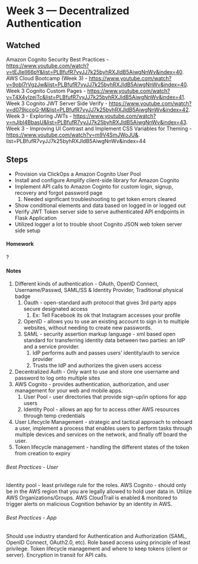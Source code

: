 # Week 3 — Decentralized Authentication

## Watched
Amazon Cognito Security Best Practices - https://www.youtube.com/watch?v=tEJIeII66pY&list=PLBfufR7vyJJ7k25byhRXJldB5AiwgNnWv&index=40. 
AWS Cloud Bootcamp (Week 3) - https://www.youtube.com/watch?v=9obl7rVgzJw&list=PLBfufR7vyJJ7k25byhRXJldB5AiwgNnWv&index=40. 
Week 3 Cognito Custom Pages - https://www.youtube.com/watch?v=T4X4yIzejTc&list=PLBfufR7vyJJ7k25byhRXJldB5AiwgNnWv&index=41. 
Week 3 Cognito JWT Server Side Verify - https://www.youtube.com/watch?v=d079jccoG-M&list=PLBfufR7vyJJ7k25byhRXJldB5AiwgNnWv&index=42. 
Week 3 - Exploring JWTs - https://www.youtube.com/watch?v=nJjbI4BbasU&list=PLBfufR7vyJJ7k25byhRXJldB5AiwgNnWv&index=43. 
Week 3 - Improving UI Contrast and Implement CSS Variables for Theming - https://www.youtube.com/watch?v=m9V4SmJWoJU&. list=PLBfufR7vyJJ7k25byhRXJldB5AiwgNnWv&index=44

## Steps
 - Provision via ClickOps a Amazon Cognito User Pool
 - Install and configure Amplify client-side library for Amazon Cognito
 - Implement API calls to Amazon Coginto for custom login, signup, recovery and forgot password page
    1. Needed significant troubleshooting to get token errors cleared
 - Show conditional elements and data based on logged in or logged out
 - Verify JWT Token server side to serve authenticated API endpoints in Flask Application
 - Utilized logger a lot to trouble shoot Cognito JSON web token server side setup 


#### Homework
?


#### Notes
1. Different kinds of authentication - OAuth, OpenID Connect, Username/Passwd, SAML/SS & Identity Provider, Traditional physical badge
    1. Oauth - open-standard auth protocol that gives 3rd party apps secure designated access
        1. Ex: Tell Facebook its ok that Instagram accesses your profile
    2. OpenID - allows you to use an existing account to sign in to multiple websites, without needing to create new passwords. 
    3. SAML - security assertion markup language - xml based open standard for transferring identity data between two parties: an IdP and a service provider. 
        1. IdP performs auth and passes users’ identity/auth to service provider
        2. Trusts the IdP and authorizes the given users access
2. Decentralized Auth - Only want to use and store one username and password to log onto multiple sites
3. AWS Cognito - provides authentication, authorization, and user management  for your web and mobile apps. 
    1. User Pool - user directories that provide sign-up/in options for app users
    2. Identity Pool - allows an app for to access other AWS resources through temp credentials
4. User Lifecycle Management - strategic and tactical approach to onboard a user, implement a process that enables users to perform tasks through multiple devices and services on the network, and finally off board the user.
5. Token lifecycle management - handling the different states of the token from creation to expiry

###### Best Practices - User
Identity pool - least privilege rule for the roles. 
AWS Cognito - should only be in the AWS region that you are legally allowed to hold user data in. 
Utilize AWS Organizations/Groups. 
AWS CloudTrail is enabled & monitored to trigger alerts on malicious Cognition behavior by an identity in AWS. 

###### Best Practices - App
Should use industry standard for Authentication and Authorization (SAML, OpenID Connect, OAuth2.0, etc). 
Role based access using principle of least privilege. 
Token lifecycle management and where to keep tokens (client or server). 
Encryption in transit for API calls. 
